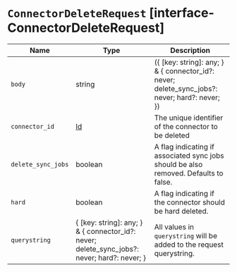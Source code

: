 # `ConnectorDeleteRequest` [interface-ConnectorDeleteRequest]

| Name | Type | Description |
| - | - | - |
| `body` | string | ({ [key: string]: any; } & { connector_id?: never; delete_sync_jobs?: never; hard?: never; }) | All values in `body` will be added to the request body. |
| `connector_id` | [Id](./Id.md) | The unique identifier of the connector to be deleted |
| `delete_sync_jobs` | boolean | A flag indicating if associated sync jobs should be also removed. Defaults to false. |
| `hard` | boolean | A flag indicating if the connector should be hard deleted. |
| `querystring` | { [key: string]: any; } & { connector_id?: never; delete_sync_jobs?: never; hard?: never; } | All values in `querystring` will be added to the request querystring. |
